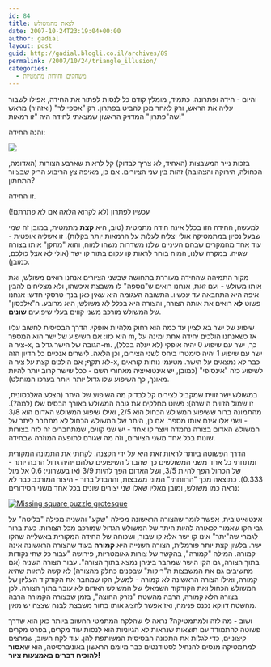 ```yaml
---
id: 84
title: לצאת מהמשולש
date: 2007-10-24T23:19:04+00:00
author: gadial
layout: post
guid: http://gadial.blogli.co.il/archives/89
permalink: /2007/10/24/triangle_illusion/
categories:
  - משחקים וחידות מתמטיות
---
```

והיום - חידה ופתרונה. כתמיד, מומלץ קודם כל לנסות לפתור את החידה, אפילו לשבור עליה את הראש, ורק לאחר מכן להביט בפתרון. רק "אספיילר" (ואזהיר) מראש שה"פתרון" המדויק הראשון שמצאתי לחידה היה "זו רמאות!"

והנה החידה:

![](http://upload.wikimedia.org/wikipedia/commons/thumb/5/5e/Missing_square_puzzle.svg/300px-Missing_square_puzzle.svg.png) 

בזכות נייר המשבצות (האחיד, לא צריך לבדוק) קל לראות שארבע הצורות (האדומה, הכחולה, הירוקה והצהובה) זהות בין שני הציורים. אם כן, מאיפה צץ הריבוע הריק שבציור התחתון?

זו החידה.

עכשיו לפתרון (לא לקרוא הלאה אם לא פתרתם!)

<!--more-->

  
למעשה, החידה הזו בכלל אינה חידה מתמטית (טוב, היא **קצת** מתמטית, במובן זה שמי שבעל נסיון במתמטיקה אולי יצליח לעלות על הרמאות יותר בקלות). זו אשליה אופטית - עוד אחד מהמקרים שבהם העיניים שלנו משדרות משהו למוח, והוא "מתקן" אותו בצורה שגויה. במקרה שלנו, המוח בוחר לראות קו עקום בתור קו ישר (אולי לא אצל כולכם, כמובן).

מקור התמיהה שהחידה מעוררת בתחושה שבשני הציורים אנחנו רואים משולש, ואת אותו משולש - ועם זאת, אנחנו רואים ש"נוספה" לו משבצת איכשהו, ולא מצליחים להבין איפה היא התחבאה עד עכשיו. התשובה העגומה היא שאין כאן בנך-טרסקי חדש: אנחנו פשוט **לא** רואים את אותה הצורה, והצורה היא בכלל לא משולש; היא מרובע. ה"אלכסון" של המשולש מורכב משני קווים בעלי שיפועים **שונים**.

שיפוע של ישר בא לציין עד כמה הוא רחוק מלהיות אופקי. הדרך הבסיסית לחשוב עליו היא כזו: אם השיפוע של ישר הוא המספר m, אז כשאנחנו הולכים יחידה אחת ימינה על ציר ה-x, הגובה של הישר גדל ב-m. כך, ישר עם שיפוע 0 יהיה אופקי (לא יעלה בכלל), ישר עם שיפוע 1 יהיה סימטרי ביחס לשני הצירים, וכן הלאה. לישרים אנכיים כל הדיון הזה לא תקף; אם הולכים קצת על ציר ה-x, כבר לא נמצאים על הישר. מטעמי נוחות קוראים לשיפוע כזה "אינסופי" (כמובן, יש אינטואיציה מאחורי השם - ככל שישר קרוב יותר להיות מאונך, כך השיפוע שלו גדול יותר ויותר בערכו המוחלט).

במשולש ישר זווית שמקביל לצירים קל לבדוק מה השיפוע של היתר (הצלע האלכסונית, זו שמול הזווית הישרה): פשוט מחלקים את גובה המשולש באורך הבסיס שלו (למה?). מהתמונה ברור ששיפוע המשולש הכחול הוא 2/5, ואילו שיפוע המשולש האדום הוא 3/8 - ושני אלו אינם אותו מספר. אם כן, היתר של המשולש הכחול לא מתחבר ליתר של המשולש האדום בצורה נחמדה ויוצר קו אחד - יש שני קווים, שמתחברים זה לזה בצורות שונות בכל אחד משני הציורים, וזה מה שגורם לתופעה המוזרה שבחידה.

הדרך הפשוטה ביותר לראות זאת היא על ידי הקצנה. לקחתי את התמונה המקורית ומתחתי כל אחד משני המשולשים כך שהבדל השיפועים שלהם יהיה גדול הרבה יותר - של הכחול הפך להיות 3/5, ושל האדום הפך להיות 3/9 (או בעשרוני: 0.6 אל מול 0.333). כתוצאה מכך "הרווחתי" המוני משבצות, וההבדל ברור - היצור המורכב כבר לא נראה כמו משולש, ומובן מאליו שאלו שני יצורים שונים בכל אחד משני הסידורים:

[![Missing square puzzle grotesque](http://www.gadial.net/wp-content/uploads/2007/10/missing_square_puzzle2.png)](http://www.gadial.net/wp-content/uploads/2007/10/missing_square_puzzle2.png "Missing square puzzle grotesque")

אינטואיטיבית, אפשר לומר שהצורה הראשונה מכילה "שקע" והשניה מכילה "בליטה" על גבי הקו שאמור לכאורה להיות היתר של המשולש הגדול שמורכב מכל הצורות. כעת ברור לגמרי שה"יתר" אינו קו ישר אלא קו שבור, ושכוחה של החידה המקורית באשלייה שהקו ישר. בלשון קצת יותר פורמלית, הצורה השנייה היא **קמורה** בעוד שהצורה הראשונה אינה קמורה. המילה "קמורה", בהקשר של צורות גאומטריות, פירושה "עבור כל שתי נקודות בתוך הצורה, גם הקו הישר שמחבר ביניהן נמצא בתוך הצורה". עבור הצורה השניה (אם מחשיבים גם את המשבצות ה"ריקות" שבפנים כחלק מהצורה) לא קשה לראות שהיא קמורה, ואילו הצורה הראשונה לא קמורה - למשל, הקו שמחבר את הקודקוד העליון של המשולש הכחול ואת הקודקוד השמאלי של המשולש האדום לא עובר בתוך הצורה. לכן בצורה הלא קמורה, הרבה מהשטח "נזרק החוצה", בזמן שבצורה הקמורה הרבה מהשטח דווקא נכנס פנימה, ואז אפשר להציג אותו בתור משבצת לבנה שצצה יש מאין.

ושוב - מה לזה ולמתמטיקה? נראה לי שהלקח המתמטי החשוב ביותר כאן הוא שדרך פשוטה להתמודד עם תוצאות שנראות לא הגיוניות הוא לנסות עוד מקרים, בפרט מקרים קיצוניים, כדי לגלות את התכונה הבסיסית המשותפת להן. עוד לקח חשוב, שמרצים למתמטיקה מנסים להנחיל לסטודנטים כבר מיומם הראשון באוניברסיטה, הוא ש**אסור להוכיח דברים באמצעות ציור!**